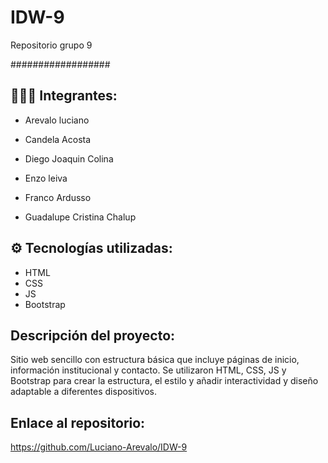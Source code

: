 # IDW-9
Repositorio grupo 9

##################

## 🧑‍🤝‍🧑 Integrantes:

- Arevalo luciano

- Candela Acosta

- Diego Joaquin Colina

- Enzo leiva

- Franco Ardusso

- Guadalupe Cristina Chalup

## ⚙️ Tecnologías utilizadas:
- HTML
- CSS
- JS
- Bootstrap
## Descripción del proyecto:
Sitio web sencillo con estructura básica que incluye páginas de inicio, información institucional y contacto. Se utilizaron HTML, CSS, JS y Bootstrap para crear la estructura, el estilo y añadir interactividad y diseño adaptable a diferentes dispositivos.

## Enlace al repositorio:
https://github.com/Luciano-Arevalo/IDW-9
